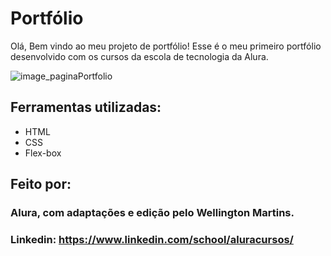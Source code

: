 # Portfólio
Olá, Bem vindo ao meu projeto de portfólio! 
Esse é o meu primeiro portfólio desenvolvido com os cursos da escola de tecnologia da Alura. 

![image_paginaPortfolio](https://user-images.githubusercontent.com/128009490/235759906-505cd1b5-8cf5-4c7f-9fd8-c4823e513a81.png)

## Ferramentas utilizadas:
* HTML
* CSS
* Flex-box

## Feito por:

### Alura, com adaptações e edição pelo Wellington Martins.

### Linkedin: https://www.linkedin.com/school/aluracursos/
